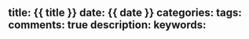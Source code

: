 title: {{ title }}
date: {{ date }}
categories: 
tags: 
comments: true
description: 
keywords: 
---
